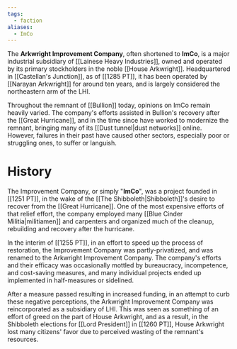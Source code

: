 ```yaml
---
tags:
  - faction
aliases:
  - ImCo
---
```


The **Arkwright Improvement Company**, often shortened to **ImCo**, is a major industrial subsidiary of [[Lainese Heavy Industries]], owned and operated by its primary stockholders in the noble [[House Arkwright]]. Headquartered in [[Castellan's Junction]], as of [[1285 PT]], it has been operated by [[Narayan Arkwright]] for around ten years, and is largely considered the northeastern arm of the LHI.

Throughout the remnant of [[Bullion]] today, opinions on ImCo remain heavily varied. The company's efforts assisted in Bullion's recovery after the [[Great Hurricane]], and in the time since have worked to modernize the remnant, bringing many of its [[Dust tunnel|dust networks]] online. However, failures in their past have caused other sectors, especially poor or struggling ones, to suffer or languish.

# History
The Improvement Company, or simply "**ImCo**", was a project founded in [[1251 PT]], in the wake of the [[The Shibboleth|Shibboleth]]'s desire to recover from the [[Great Hurricane]]. One of the most expensive efforts of that relief effort, the company employed many [[Blue Cinder Militia|militiamen]] and carpenters and organized much of the cleanup, rebuilding and recovery after the hurricane. 

In the interim of [[1255 PT]], in an effort to speed up the process of restoration, the Improvement Company was partly-privatized, and was renamed to the Arkwright Improvement Company. The company's efforts and their efficacy was occasionally mottled by bureaucracy, incompetence, and cost-saving measures, and many individual projects ended up implemented in half-measures or sidelined. 

After a measure passed resulting in increased funding, in an attempt to curb these negative perceptions, the Arkwright Improvement Company was reincorporated as a subsidiary of LHI. This was seen as something of an effort of greed on the part of House Arkwright, and as a result, in the Shibboleth elections for [[Lord President]] in [[1260 PT]], House Arkwright lost  many citizens' favor due to perceived wasting of the remnant's resources. 